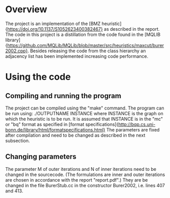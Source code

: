 # Overview

The project is an implementation of the [BMZ heuristic]{https://doi.org/10.1137/S1052623400382467} as described in the report.
The code in this project is a distillation from the code found in the [MQLIB library]{https://github.com/MQLib/MQLib/blob/master/src/heuristics/maxcut/burer2002.cpp}.
Besides releasing the code from the class hierarchy an adjacency list has been implemented increasing code performance.

# Using the code

## Compiling and running the program

The project can be compiled using the "make" command.
The program can be run using:
./OUTPUTNAME INSTANCE
where INSTANCE is the graph on which the heuristic is to be run. 
It is assumed that INSTANCE is in the "mc" or "bq" format as specified in [format specifications]{http://bqp.cs.uni-bonn.de/library/html/formatspecifications.html}
The parameters are fixed after compilation and need to be changed as described in the next subsection.

## Changing parameters

The parameter M of outer iterations and N of inner iterations need to be changed in the sourcecode.
(The formulations are inner and outer iterations are chosen in accordance with the report "report.pdf".)
They are be changed in the file BurerStub.cc in the constructor Burer2002, i.e. lines 407 and 413.
